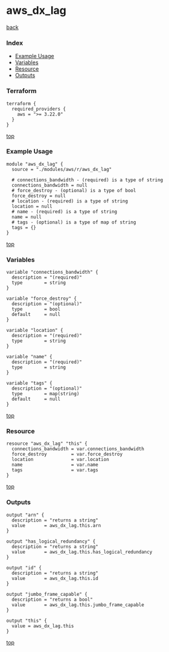 # aws_dx_lag

[back](../aws.md)

### Index

- [Example Usage](#example-usage)
- [Variables](#variables)
- [Resource](#resource)
- [Outputs](#outputs)

### Terraform

```hcl
terraform {
  required_providers {
    aws = ">= 3.22.0"
  }
}
```

[top](#index)

### Example Usage

```hcl
module "aws_dx_lag" {
  source = "./modules/aws/r/aws_dx_lag"

  # connections_bandwidth - (required) is a type of string
  connections_bandwidth = null
  # force_destroy - (optional) is a type of bool
  force_destroy = null
  # location - (required) is a type of string
  location = null
  # name - (required) is a type of string
  name = null
  # tags - (optional) is a type of map of string
  tags = {}
}
```

[top](#index)

### Variables

```hcl
variable "connections_bandwidth" {
  description = "(required)"
  type        = string
}

variable "force_destroy" {
  description = "(optional)"
  type        = bool
  default     = null
}

variable "location" {
  description = "(required)"
  type        = string
}

variable "name" {
  description = "(required)"
  type        = string
}

variable "tags" {
  description = "(optional)"
  type        = map(string)
  default     = null
}
```

[top](#index)

### Resource

```hcl
resource "aws_dx_lag" "this" {
  connections_bandwidth = var.connections_bandwidth
  force_destroy         = var.force_destroy
  location              = var.location
  name                  = var.name
  tags                  = var.tags
}
```

[top](#index)

### Outputs

```hcl
output "arn" {
  description = "returns a string"
  value       = aws_dx_lag.this.arn
}

output "has_logical_redundancy" {
  description = "returns a string"
  value       = aws_dx_lag.this.has_logical_redundancy
}

output "id" {
  description = "returns a string"
  value       = aws_dx_lag.this.id
}

output "jumbo_frame_capable" {
  description = "returns a bool"
  value       = aws_dx_lag.this.jumbo_frame_capable
}

output "this" {
  value = aws_dx_lag.this
}
```

[top](#index)